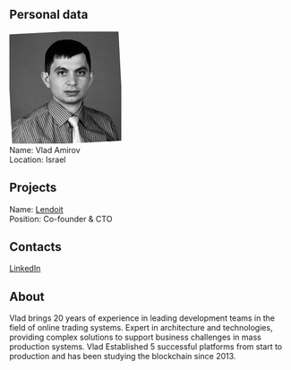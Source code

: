 ## Personal data
![vlad amirov photo](photo/vlad_amirov.jpg)  
Name:   Vlad Amirov  
Location: Israel  
## Projects 
Name: [Lendoit](../projects/lendoit.md)  
Position: Co-founder & CTO   
## Contacts
[LinkedIn](https://www.linkedin.com/in/vladamirov/)      
## About
Vlad brings 20 years of experience in leading development teams in the field of online trading systems. Expert in architecture and technologies, providing complex solutions to support business challenges in mass production systems. Vlad Established 5 successful platforms from start to production and has been studying the blockchain since 2013.
